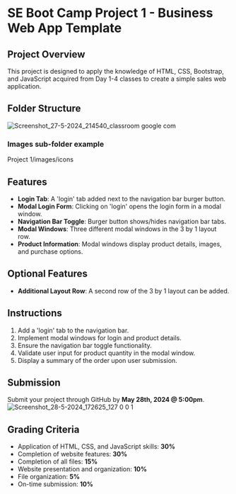 # SE Boot Camp Project 1 - Business Web App Template

## Project Overview
This project is designed to apply the knowledge of HTML, CSS, Bootstrap, and JavaScript acquired from Day 1-4 classes to create a simple sales web application.

## Folder Structure
![Screenshot_27-5-2024_214540_classroom google com](https://github.com/AtVict0r/ase_project_1/assets/58482668/1b5df518-2dc1-409e-b4c7-e911a1c638fb)

### Images sub-folder example
Project 1/images/icons

## Features
- **Login Tab**: A 'login' tab added next to the navigation bar burger button.
- **Modal Login Form**: Clicking on 'login' opens the login form in a modal window.
- **Navigation Bar Toggle**: Burger button shows/hides navigation bar tabs.
- **Modal Windows**: Three different modal windows in the 3 by 1 layout row.
- **Product Information**: Modal windows display product details, images, and purchase options.

## Optional Features
- **Additional Layout Row**: A second row of the 3 by 1 layout can be added.

## Instructions
1. Add a 'login' tab to the navigation bar.
2. Implement modal windows for login and product details.
3. Ensure the navigation bar toggle functionality.
4. Validate user input for product quantity in the modal window.
5. Display a summary of the order upon user submission.

## Submission
Submit your project through GitHub by **May 28th, 2024 @ 5:00pm**.
![Screenshot_28-5-2024_172625_127 0 0 1](https://github.com/AtVict0r/ase_project_1/assets/58482668/0228a95e-8539-4ec4-a138-3fac0699f64a)

## Grading Criteria
- Application of HTML, CSS, and JavaScript skills: **30%**
- Completion of website features: **30%**
- Completion of all files: **15%**
- Website presentation and organization: **10%**
- File organization: **5%**
- On-time submission: **10%**
